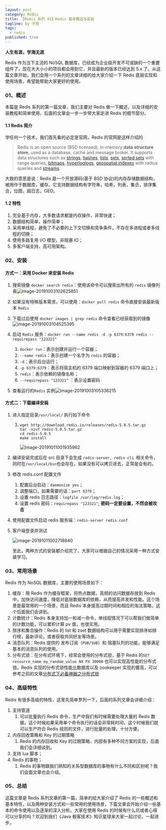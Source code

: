 ```yaml
---
layout: post
category: Redis
title: 【Redis 系列 01】Redis 基本概述与安装
tagline: by 子悠
tags:
  - redis
published: true
---
```


**人生有涯，学海无涯**

Redis 作为当下主流的 NoSQL 数据库，已经成为企业级开发不可或缺的一个重要组件了，现在大大小小的项目都会用到它，并且最新的版本已经达到 5.x 了。从这篇文章开始，我们会用一个系列的文章详细的给大家介绍一下 Redis 底层实现和使用场景，希望能帮助大家更好的使用。

<!--more-->
### 01、概述

本篇是 Redis 系列的第一篇文章，我们主要对 Redis 做一下概述，以及详细的安装教程和简单使用，后面的文章会一步一步带大家走进 Redis 的细节部分。

#### 1.1 Redis 简介

学任何一个技术，我们首先看的必定是官网，Redis 的官网是这样介绍的

> Redis is an open source (BSD licensed), in-memory **data structure store**, used as a database, cache and message broker. It supports data structures such as [strings](https://redis.io/topics/data-types-intro#strings), [hashes](https://redis.io/topics/data-types-intro#hashes), [lists](https://redis.io/topics/data-types-intro#lists), [sets](https://redis.io/topics/data-types-intro#sets), [sorted sets](https://redis.io/topics/data-types-intro#sorted-sets) with range queries, [bitmaps](https://redis.io/topics/data-types-intro#bitmaps), [hyperloglogs](https://redis.io/topics/data-types-intro#hyperloglogs), [geospatial indexes](https://redis.io/commands/geoadd) with radius queries and [streams](https://redis.io/topics/streams-intro.md).

大致的意思是说：Redis 是一个开放源码(基于 BSD 协议)的内存存储数据结构，被用作于数据库，缓存。它支持数据结构有字符串，哈希，列表，集合，排序集合，位图，超日志，GEO。

#### 1.2 特性

1. 完全基于内存，大多数请求都是内存操作，非常快速；
2. 数据结构简单，操作简单；
3. 采用单线程，避免了不必要的上下文切换和竞争条件，不存在多进程或者多线程的切换；
4. 使用多路复用 I/O 模型，非阻塞 IO；
5. 多客户端支持，高可用架构。

### 02、安装

#### 方式一：采用 Docker 来安装 Redis

1. 搜索镜像 `docker search redis`：使用该命令可以搜索出所有的 `redis` 镜像列表![image-20191003102625851](http://justdojava.com/assets/images/2019/java/image_ziyou/100301.png)

2.  如果没有特殊版本需求，可以使用：`docker pull redis` 命令直接安装最新版本 `Redis`
3. 下载过后使用 `docker images | grep redis` 命令查看已经获取到的镜像![image-20191003104525395](http://justdojava.com/assets/images/2019/java/image_ziyou/100302.png)

4. 启动 `Redis` 服务：`docker run --name redis -d -p 6379:6379 redis --requirepass "123321"`
   1. `docker run`：表示创建并运行一个容器；
   2. `--name redis`：表示创建一个名字为 `redis` 的容器；
   3. `-d`：表示后台运行；
   4. `-p 6379:6379`：表示将宿主机的 6379 端口映射到容器的 6379 端口上；
   5. `redis`：表示依赖的镜像名称；
   6. `--requirepass "123321"` ：表示设置密码
5. 查看运行的`Redis` 实例![image-20191003105336215](http://justdojava.com/assets/images/2019/java/image_ziyou/100303.png)

#### 方式二：下载编译安装

1. 进入指定目录`/usr/local/` 执行如下命令

   1. ```shell
      wget http://download.redis.io/releases/redis-5.0.5.tar.gz
      tar -xzvf redis-5.0.5.tar.gz
      cd redis-5.0.5
      make install
      ```

      ![image-20191011001935962](http://justdojava.com/assets/images/2019/java/image_ziyou/redis-series-01.png)

2. 编译安装完成后在 src 目录下会生成 `redis-server, redis-cli `相关命令，同时在`/usr/local/bin`也会存在，如果没有可以拷贝进去，正常是会有的。
3. 修改 redis.conf 配置文件
   1. 配置后台启动：`daemonize yes`；
   2. 调整端口，如果需要的话：`port 6379`；
   3. 设置 redis 日志路径：`logfile /var/log/redis.log`；
   4. 设置 redis 密码：`requirepass "123321"`; **密码一定要设置，不然会被攻击**
4. 使用配置文件启动 redis 服务端：`redis-server redis.conf`
5. 客户端登录并测试

   ![image-20191011002718840](http://justdojava.com/assets/images/2019/java/image_ziyou/redis-series02.png)

   至此，两种方式的安装都介绍完了，大家可以根据自己的情况采用一种方式安装学习。

### 03、常用场景

Redis 作为 NoSQL 数据库，主要的使用场景如下：

1. 缓存：用 Redis 作为缓存框架，将热点数据，高频的访问数据存放到 Redis 中，加快访问速度，降低对底层数据库的依赖，从而提高并发和性能。这个场景是最常用的一个场景，而且 Redis 本身提高过期时间和相应的淘汰策略，这个后面我们会讲到。
2. 计数统计：Redis 本身支持加一和减一命令，单线程情况下可以帮我们做简单的计数功能，可以累积计算 pv 值，也很实用。
3. 排序和集合操作：Redis 的 list 和 zset 数据结构可以用于需要实现排序如排行榜，最新评论，或者获取共同好友等场景。
4. 消息队列：Redis 提供的 发布订阅（`PUB/SUB`）和 阻塞队列的功能，能够满足基本的消息队列的使用。
5. 分布式锁：在分布式环境下，经常会使用的分布式锁，基于 Redis 的`SET resource_name my_random_value NX PX 30000` 也可以实现高性能的分布式锁。Redis 实现的分布式锁性能比数据库以及 zookeeper 实现的要高，可以参考之前的文章[分布式下必备神器之分布式锁](https://mp.weixin.qq.com/s?__biz=MzU3NzczMTAzMg==&mid=2247484721&idx=1&sn=e70194f7832dd1900a508e17b3279fad&chksm=fd016586ca76ec9032afbb56d51a5df1d342404202e5ff6e29e6b56fc565439634e7c8a6fbe8&token=847382307&lang=zh_CN#rd)

### 04、高级特性

Redis 有很多高级的特性，这里先简单罗列一下，后面的系列文章会详细介绍：

1. 支持管道
   1. 可以批量执行 Redis 命令，生产中我们有时候需要处理大量的 Redis 数据，这个时候如果采用单个命令执行的话会非常耗时间，这个时候我们就可以生产符合 Redis 规则的文件，进行批量的处理，十分方便。
2. 内存回收策略和 Key 的过期策略
   1. Redis 的内存回收和 Key 的过期策略，内部有多种不同方案的实现，后面我们会详细谈到。
3. 支持 lua 脚本；
4. Redis 的事物；
   1. Redis 的事物跟我们熟知的关系型数据库的事物有什么不同和区别呢？我们会面文章也会介绍。

### 05、总结

这篇文章是 Redis 系列文章的第一篇，简单的给大家介绍了 Redis 的一些概述和基本特性，以及两种安装方式和一些常用的使用场景，下篇文章会开始介绍一些基本的命令使用以及逐渐的深入分析。大家在使用 Redis 的时候有什么坑或者心得可以分享的吗？欢迎到我们《Java 极客技术》知识星球来大家一起讨论，一起进步。

